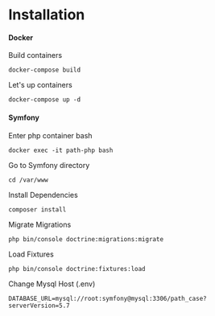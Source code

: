 # Installation

#### Docker
Build containers
```
docker-compose build
```
Let's up containers
```
docker-compose up -d
```

#### Symfony
Enter php container bash
```
docker exec -it path-php bash
```
Go to Symfony directory
```
cd /var/www
```
Install Dependencies
```
composer install
```
Migrate Migrations
```
php bin/console doctrine:migrations:migrate
```
Load Fixtures
```
php bin/console doctrine:fixtures:load
```
Change Mysql Host (.env)
```
DATABASE_URL=mysql://root:symfony@mysql:3306/path_case?serverVersion=5.7
```